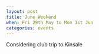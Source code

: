```yaml
---
layout: post
title: June Weekend
when: Fri 29th May to Mon 1st Jun
categories: events
---
```

Considering club trip to Kinsale


